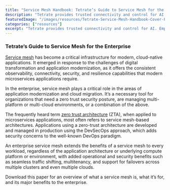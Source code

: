 ```yaml
---
title: "Service Mesh Handbook: Tetrate’s Guide to Service Mesh for the Enterprise"
description: "Tetrate provides trusted connectivity and control for AI. Empower developers while safeguarding the business. Built atop the proven Envoy proxy & Envoy AI Gateway."
featuredImage: "/images/resources/Tetrate-Service-Mesh-Handbook-Cover-Page-791x1024.BK3mXnqR.png"
categories: ["resources"]
excerpt: "Tetrate provides trusted connectivity and control for AI. Empower developers while safeguarding the business. Built atop the proven Envoy proxy & Envoy AI Gateway."
---
```


### [](#tetrates-guide-to-service-mesh-for-the-enterprise)Tetrate’s Guide to Service Mesh for the Enterprise

[Service mesh](/what-is-istio-service-mesh/) has become a critical infrastructure for modern, cloud-native applications. It emerged in response to the challenges of digital transformation and application modernization, as it offers the consistent observability, connectivity, security, and resilience capabilities that modern microservices applications require.

In the enterprise, service mesh plays a critical role in the areas of application modernization and cloud migration. It’s a necessary tool for organizations that need a zero trust security posture, are managing multi-platform or multi-cloud environments, or a combination of the above.

The frequently heard term [zero trust architecture](/what-is-istio-service-mesh/) (ZTA), when applied to microservices applications, most often refers to service mesh-based architectures. Applications using a zero-trust architecture are developed and managed in production using the DevSecOps approach, which adds security concerns to the well-known DevOps paradigm.

An enterprise service mesh extends the benefits of a service mesh to every workload, regardless of the application architecture or underlying compute platform or environment, with added operational and security benefits such as seamless traffic shifting, multitenancy, and support for failovers across multiple clusters and even multiple clouds.

Download this paper for an overview of what a service mesh is, what it’s for, and its major benefits to the enterprise.